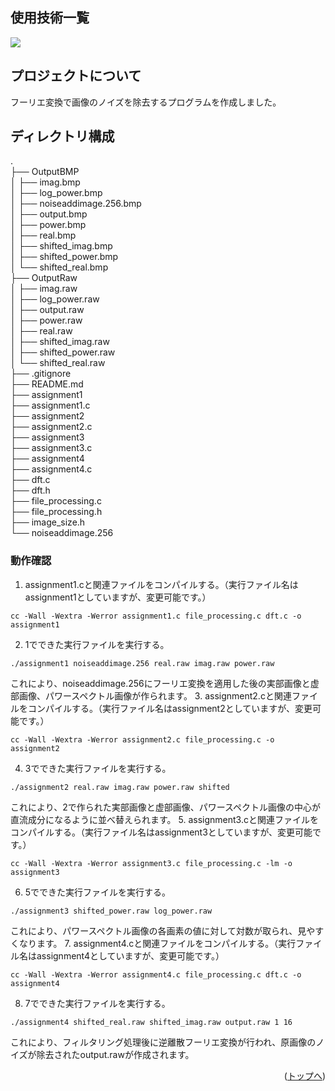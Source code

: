 <div id="top"></div>

## 使用技術一覧

<p style="display: inline">
  <img src="https://img.shields.io/badge/-C-A8B9CC.svg?logo=c&style=for-the-badge">
</p>

## プロジェクトについて
 
フーリエ変換で画像のノイズを除去するプログラムを作成しました。

## ディレクトリ構成
.  
├── OutputBMP  
│   ├── imag.bmp  
│   ├── log_power.bmp  
│   ├── noiseaddimage.256.bmp  
│   ├── output.bmp  
│   ├── power.bmp  
│   ├── real.bmp  
│   ├── shifted_imag.bmp  
│   ├── shifted_power.bmp  
│   └── shifted_real.bmp  
├── OutputRaw  
│   ├── imag.raw  
│   ├── log_power.raw  
│   ├── output.raw  
│   ├── power.raw  
│   ├── real.raw  
│   ├── shifted_imag.raw  
│   ├── shifted_power.raw  
│   └── shifted_real.raw  
├── .gitignore  
├── README.md  
├── assignment1  
├── assignment1.c  
├── assignment2  
├── assignment2.c  
├── assignment3  
├── assignment3.c  
├── assignment4  
├── assignment4.c  
├── dft.c  
├── dft.h  
├── file_processing.c  
├── file_processing.h  
├── image_size.h  
└── noiseaddimage.256  

### 動作確認

1. assignment1.cと関連ファイルをコンパイルする。（実行ファイル名はassignment1としていますが、変更可能です。）
```
cc -Wall -Wextra -Werror assignment1.c file_processing.c dft.c -o assignment1
```
2. 1でできた実行ファイルを実行する。
```
./assignment1 noiseaddimage.256 real.raw imag.raw power.raw
```
これにより、noiseaddimage.256にフーリエ変換を適用した後の実部画像と虚部画像、パワースペクトル画像が作られます。
3. assignment2.cと関連ファイルをコンパイルする。（実行ファイル名はassignment2としていますが、変更可能です。）
```
cc -Wall -Wextra -Werror assignment2.c file_processing.c -o assignment2
```
4. 3でできた実行ファイルを実行する。
```
./assignment2 real.raw imag.raw power.raw shifted
```
これにより、2で作られた実部画像と虚部画像、パワースペクトル画像の中心が直流成分になるように並べ替えられます。
5. assignment3.cと関連ファイルをコンパイルする。（実行ファイル名はassignment3としていますが、変更可能です。）
```
cc -Wall -Wextra -Werror assignment3.c file_processing.c -lm -o assignment3
```
6. 5でできた実行ファイルを実行する。
```
./assignment3 shifted_power.raw log_power.raw
```
これにより、パワースペクトル画像の各画素の値に対して対数が取られ、見やすくなります。
7. assignment4.cと関連ファイルをコンパイルする。（実行ファイル名はassignment4としていますが、変更可能です。）
```
cc -Wall -Wextra -Werror assignment4.c file_processing.c dft.c -o assignment4
```
8. 7でできた実行ファイルを実行する。
```
./assignment4 shifted_real.raw shifted_imag.raw output.raw 1 16
```
これにより、フィルタリング処理後に逆離散フーリエ変換が行われ、原画像のノイズが除去されたoutput.rawが作成されます。

<p align="right">(<a href="#top">トップへ</a>)</p>

